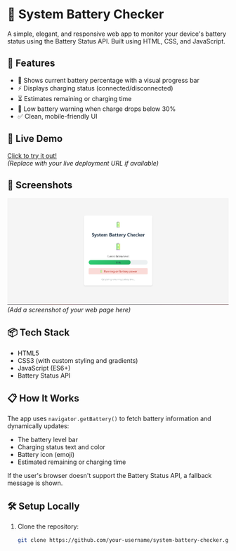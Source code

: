 # 🔋 System Battery Checker

A simple, elegant, and responsive web app to monitor your device's battery status using the Battery Status API. Built using HTML, CSS, and JavaScript.

## 🌟 Features

- 🔋 Shows current battery percentage with a visual progress bar
- ⚡ Displays charging status (connected/disconnected)
- ⏳ Estimates remaining or charging time
- 🪫 Low battery warning when charge drops below 30%
- ✅ Clean, mobile-friendly UI

## 🚀 Live Demo

[Click to try it out!](https://n2023ik.github.io/system-battery-cheker/)  
*(Replace with your live deployment URL if available)*

## 📸 Screenshots

![Screenshot](https://github.com/n2023ik/system-battery-cheker/blob/main/batery.png?raw=true)  
*(Add a screenshot of your web page here)*

## 📦 Tech Stack

- HTML5
- CSS3 (with custom styling and gradients)
- JavaScript (ES6+)
- Battery Status API

## 📋 How It Works

The app uses `navigator.getBattery()` to fetch battery information and dynamically updates:

- The battery level bar
- Charging status text and color
- Battery icon (emoji)
- Estimated remaining or charging time

If the user's browser doesn't support the Battery Status API, a fallback message is shown.

## 🛠 Setup Locally

1. Clone the repository:
   ```bash
   git clone https://github.com/your-username/system-battery-checker.git
